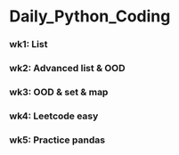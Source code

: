 # Daily_Python_Coding
### wk1: List
### wk2: Advanced list & OOD
### wk3: OOD & set & map
### wk4: Leetcode easy
### wk5: Practice pandas
